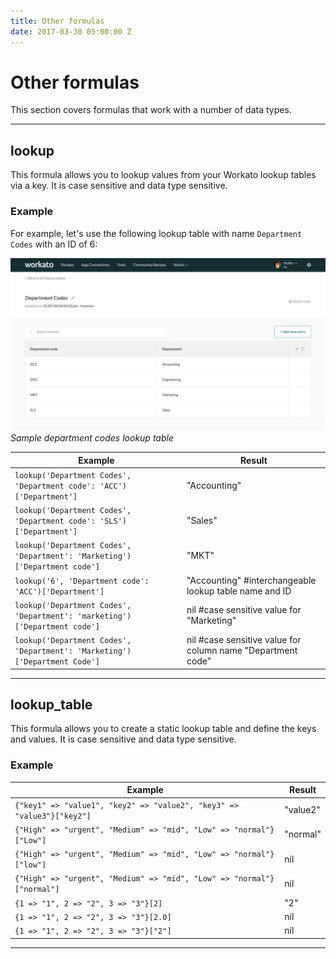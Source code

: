 ```yaml
---
title: Other formulas
date: 2017-03-30 05:00:00 Z
---
```


# Other formulas
This section covers formulas that work with a number of data types.

---

## lookup

This formula allows you to lookup values from your Workato lookup tables via a key. It is case sensitive and data type sensitive.

### Example
For example, let's use the following lookup table with name `Department Codes` with an ID of 6:

![Sample department codes lookup table](/assets/images/formula-docs/department-codes-lookup-table.png)
*Sample department codes lookup table*

| Example                                                                       | Result        |
| ----------------------------------------------------------------------------- | ------------- |
| `lookup('Department Codes', 'Department code': 'ACC')['Department']`          | "Accounting"  |
| `lookup('Department Codes', 'Department code': 'SLS')['Department']`          | "Sales"       |
| `lookup('Department Codes', 'Department': 'Marketing')['Department code']`    | "MKT"         |
| `lookup('6', 'Department code': 'ACC')['Department']`                         | "Accounting"  #interchangeable lookup table name and ID |
| `lookup('Department Codes', 'Department': 'marketing')['Department code']`    | nil #case sensitive value for "Marketing"|
| `lookup('Department Codes', 'Department': 'Marketing')['Department Code']`    | nil #case sensitive value for column name "Department code"|

---

## lookup_table

This formula allows you to create a static lookup table and define the keys and values. It is case sensitive and data type sensitive.

### Example
| Example                                                                | Result    |
| ---------------------------------------------------------------------- | --------- |
| `{"key1" => "value1", "key2" => "value2", "key3" => "value3"}["key2"]` | "value2"  |
| `{"High" => "urgent", "Medium" => "mid", "Low" => "normal"}["Low"]`    | "normal"  |
| `{"High" => "urgent", "Medium" => "mid", "Low" => "normal"}["low"]`    | nil       |
| `{"High" => "urgent", "Medium" => "mid", "Low" => "normal"}["normal"]` | nil       |
| `{1 => "1", 2 => "2", 3 => "3"}[2]`                                    | "2"       |
| `{1 => "1", 2 => "2", 3 => "3"}[2.0]`                                  | nil       |
| `{1 => "1", 2 => "2", 3 => "3"}["2"]`                                  | nil       |

---
